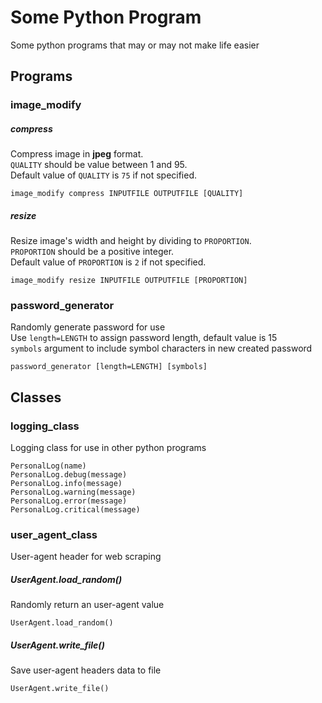 # Some Python Program
Some python programs that may or may not make life easier

## Programs

### image_modify

##### compress
Compress image in **jpeg** format.  
`QUALITY` should be value between 1 and 95.  
Default value of `QUALITY` is `75` if not specified.

    image_modify compress INPUTFILE OUTPUTFILE [QUALITY]

##### resize
Resize image's width and height by dividing to `PROPORTION`.  
`PROPORTION` should be a positive integer.  
Default value of `PROPORTION` is `2` if not specified.   

    image_modify resize INPUTFILE OUTPUTFILE [PROPORTION]


### password_generator
Randomly generate password for use  
Use `length=LENGTH` to assign password length, default value is 15  
`symbols` argument to include symbol characters in new created password

    password_generator [length=LENGTH] [symbols]


## Classes

### logging_class
Logging class for use in other python programs

    PersonalLog(name)
    PersonalLog.debug(message)
    PersonalLog.info(message)
    PersonalLog.warning(message)
    PersonalLog.error(message)
    PersonalLog.critical(message)

### user_agent_class
User-agent header for web scraping

##### UserAgent.load_random()
Randomly return an user-agent value

    UserAgent.load_random()

##### UserAgent.write_file()
Save user-agent headers data to file

    UserAgent.write_file()
